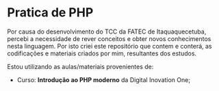 # Pratica de PHP

Por causa do desenvolvimento do TCC da FATEC de Itaquaquecetuba, percebi a necessidade de rever conceitos e obter novos conhecimentos nesta linguagem. Por isto criei este repositório que contem e conterá, as codificações e materiais criados por mim, resultantes dos estudos.

Estou utilizando as aulas/materiais provenientes de:

- Curso: **Introdução ao PHP moderno** da Digital Inovation One;

